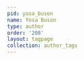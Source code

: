 ```yaml
---
pid: yosa_buson
name: Yosa Buson
type: author
order: '208'
layout: tagpage
collection: author_tags
---
```


